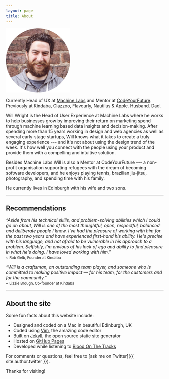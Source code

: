 ```yaml
---
layout: page
title: About
---
```


<p class="text-center">
    <img height="205" width="205" class="center-block" src="/public/img/will.png" alt="Will Wright">
</p>

<p class="lead">Currently Head of UX at <a href="//www.machinelabs.com" target="_blank">Machine Labs</a> and Mentor at <a href="//www.codeyourfuture.co" target="_blank">CodeYourFuture</a>. Previously at Kindaba, Clazzoo, Flavourly, Nautilus & Apple. Husband. Dad.</p>

Will Wright is the Head of User Experience at Machine Labs where he works to help businesses grow by improving their return on marketing spend through machine learning based data insights and decision-making. After spending more than 15 years working in design and web agencies as well as several early-stage startups, Will knows what it takes to create a truly engaging experience --- and it's not about using the design trend of the week. It's how well you connect with the people using your product and provide them with a compelling and intuitive solution.

Besides Machine Labs Will is also a Mentor at CodeYourFuture --- a non-profit organisation supporting refugees with the dream of becoming software developers, and he enjoys playing tennis, brazilian jiu-jitsu, photography, and spending time with his family.

He currently lives in Edinburgh with his wife and two sons.
<hr>

## Recommendations

*“Aside from his technical skills, and problem-solving abilities which I could go on about, Will is one of the most thoughtful, open, respectful, balanced and deliberate people I know. I've had the pleasure of working with him for the past two years and have experienced first-hand his ability. He's precise with his language, and not afraid to be vulnerable in his approach to a problem. Selfishly, I'm envious of his lack of ego and ability to find pleasure in what he's doing. I have loved working with him.”*
<br><small>~ Rob Gelb, Founder at Kindaba</small>

*“Will is a craftsman, an outstanding team player, and someone who is committed to making positive impact — for his team, for the customers and for the community.”*
<br><small>~ Lizzie Brough, Co-founder at Kindaba</small>

<hr>

## About the site

Some fun facts about this website include:

* Designed and coded on a Mac in beautiful Edinburgh, UK
* Coded using [Vim](http://www.vim.org), the amazing code editor
* Built on [Jekyll](http://jekyllrb.com), the open source static site generator
* Hosted on [GitHub Pages](https://pages.github.com)
* Developed while listening to [Blood On The Tracks](//open.spotify.com/album/4WD4pslu83FF6oMa1e19mF)

For comments or questions, feel free to [ask me on Twitter]({{ site.author.twitter }}).

Thanks for visiting!
